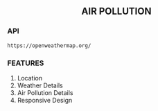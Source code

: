 <h2 align="center">AIR POLLUTION</h2>

### API
```
https://openweathermap.org/
```
### FEATURES

1. Location
2. Weather Details
3. Air Pollution Details
4. Responsive Design 